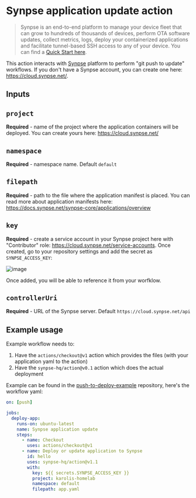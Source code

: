# Synpse application update action

> Synpse is an end-to-end platform to manage your device fleet that can grow to hundreds of thousands of devices, perform OTA software updates, collect metrics, logs, deploy your containerized applications and facilitate tunnel-based SSH access to any of your device. You can find a [Quick Start here](https://docs.synpse.net/start-here/quick-start-web-user).

This action interacts with [Synpse](https://synpse.net) platform to perform "git push to update" workflows. If you don't have a Synpse account, you can create one here: https://cloud.synpse.net/.

## Inputs

## `project`

**Required** - name of the project where the application containers will be deployed. You can create yours here: https://cloud.synpse.net/

## `namespace`

**Required** - namespace name. Default `default`

## `filepath`

**Required** - path to the file where the application manifest is placed. You can read more about application manifests here: https://docs.synpse.net/synpse-core/applications/overview

## `key`

**Required** - create a service account in your Synpse project here with "Contributor" role: https://cloud.synpse.net/service-accounts. Once created, go to your repository settings and add the secret as `SYNPSE_ACCESS_KEY`:

![image](https://user-images.githubusercontent.com/9080105/138366072-101a2783-1d51-4739-a655-c2cb9726783c.png)

Once added, you will be able to reference it from your worfklow.

## `controllerUri`

**Required** - URL of the Synpse server. Default `https://cloud.synpse.net/api`

## Example usage

Example workflow needs to:
1. Have the `actions/checkout@v1` action which provides the files (with your application yaml to the action)
2. Have the `synpse-hq/action@v0.1` action which does the actual deployment

Example can be found in the [push-to-deploy-example](https://github.com/synpse-hq/push-to-deploy-example) repository, here's the workflow yaml:

```yaml
on: [push]

jobs:
  deploy-app:
    runs-on: ubuntu-latest
    name: Synpse application update
    steps:
      - name: Checkout
        uses: actions/checkout@v1
      - name: Deploy or update application to Synpse
        id: hello
        uses: synpse-hq/action@v1.1
        with:
          key: ${{ secrets.SYNPSE_ACCESS_KEY }}
          project: karolis-homelab
          namespace: default
          filepath: app.yaml          

```
